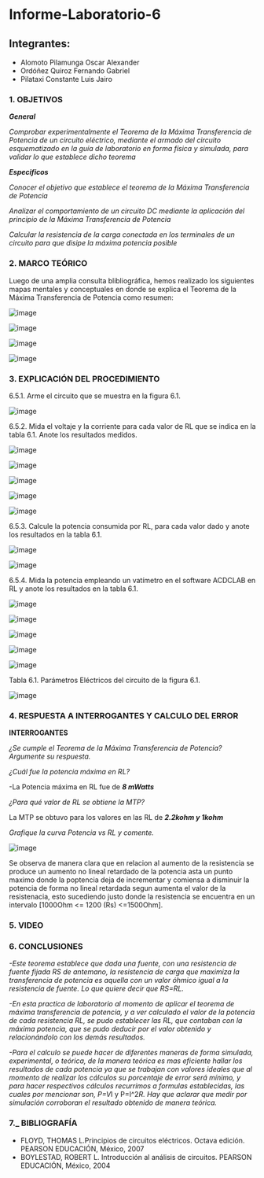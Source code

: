 # Informe-Laboratorio-6

## Integrantes:

  * Alomoto Pilamunga Oscar Alexander
  * Ordóñez Quiroz Fernando Gabriel
  * Pilataxi Constante Luis Jairo

### 1. OBJETIVOS

***General***

*Comprobar experimentalmente el Teorema de la Máxima Transferencia de Potencia de un circuito eléctrico, mediante el armado del 
 circuito esquematizado en la guía de laboratorio en forma física y simulada, para validar lo que establece dicho teorema*
 
***Especificos*** 

*Conocer el objetivo que establece el teorema de la Máxima Transferencia de Potencia*

*Analizar el comportamiento de un circuito DC mediante la aplicación del principio de la Máxima Transferencia de Potencia*

*Calcular la resistencia de la carga conectada en los terminales de un circuito para que disipe la máxima potencia posible*

### 2. MARCO TEÓRICO

Luego de una amplia consulta blibliográfica, hemos realizado los siguientes mapas mentales y conceptuales en donde se explica
el Teorema de la Máxima Transferencia de Potencia como resumen:

![image](https://user-images.githubusercontent.com/104925648/211950065-b893e42d-0a28-4e1c-afaa-2f76391703c0.png)

![image](https://user-images.githubusercontent.com/104925648/211960819-1c6e37fe-40f4-4f26-8d02-dd8cb686b0b8.png)

![image](https://user-images.githubusercontent.com/104925648/211960852-344f3360-f02a-43ee-a4ac-b384b44daeee.png)

![image](https://user-images.githubusercontent.com/104925648/211960901-ed159951-128a-44e4-bf99-8b744ddf923e.png)

### 3. EXPLICACIÓN DEL PROCEDIMIENTO

6.5.1. Arme el circuito que se muestra en la figura 6.1.

![image](https://user-images.githubusercontent.com/116705680/212225532-42ca29dd-6ab8-4ea2-984c-ea658ea1c911.png)

6.5.2. Mida el voltaje y la corriente para cada valor de RL que se indica en la tabla 6.1. Anote los resultados medidos.

![image](https://user-images.githubusercontent.com/116705680/212225645-072865b2-99ba-4828-8fdd-0cc492fb60c2.png)

![image](https://user-images.githubusercontent.com/116705680/212225672-cf312350-f70c-4e0c-9fc3-39c1b62798e5.png)

![image](https://user-images.githubusercontent.com/116705680/212225699-b0604bc6-5816-4c4a-9fa8-c5e149d08afa.png)

![image](https://user-images.githubusercontent.com/116705680/212225728-421e918a-f068-4bac-9a12-f9eb90d93cee.png)

![image](https://user-images.githubusercontent.com/116705680/212225756-d7fa1f74-e624-40c5-8883-4b60fc7dfbca.png)

6.5.3. Calcule la potencia consumida por RL, para cada valor dado y anote los resultados en la tabla 6.1.

![image](https://user-images.githubusercontent.com/116705680/212225790-26f263cc-9af8-4ec1-a2dc-d20839ef70af.png)

![image](https://user-images.githubusercontent.com/116705680/212225816-e0758ca4-b612-4697-ad5e-f75f981c3ccb.png)

6.5.4. Mida la potencia empleando un vatímetro en el software ACDCLAB en RL y anote los resultados en la tabla 6.1.

![image](https://user-images.githubusercontent.com/116705680/212225849-1e315c40-83bd-4a53-adff-80fec6dae827.png)

![image](https://user-images.githubusercontent.com/116705680/212225869-c853e5a8-1fa8-4810-9d25-a5b5e03dda71.png)

![image](https://user-images.githubusercontent.com/116705680/212225888-bf0e6fce-fd61-426d-bf37-16595ad9aa06.png)

![image](https://user-images.githubusercontent.com/116705680/212225904-1672f307-df31-4427-9cd2-302f724b918c.png)

![image](https://user-images.githubusercontent.com/116705680/212225925-1b2e235f-078e-4a1a-a5ad-c7f257024044.png)

Tabla 6.1. Parámetros Eléctricos del circuito de la figura 6.1.

![image](https://user-images.githubusercontent.com/116705680/212225955-2978e580-96c4-4d14-8483-c74e153a9e42.png)

### 4. RESPUESTA A INTERROGANTES Y CALCULO DEL ERROR

**INTERROGANTES**

*¿Se cumple el Teorema de la Máxima Transferencia de Potencia? Argumente su respuesta.* 


*¿Cuál fue la potencia máxima en RL?* 

-La Potencia máxima en RL fue de ***8 mWatts***

*¿Para qué valor de RL se obtiene la MTP?* 

La MTP se obtuvo para los valores en las RL de ***2.2kohm y 1kohm***

*Grafique la curva Potencia vs RL y comente.*

![image](https://user-images.githubusercontent.com/116705680/212225427-d8f25660-1bbf-4713-807c-3018cdb5a9b7.png)

Se observa de manera clara que en relacion al aumento de la resistencia se produce un aumento no lineal retardado de la potencia asta un punto maximo donde la poptencia deja de incrementar y comiensa a disminuir la potencia de forma no lineal retardada segun aumenta el valor de la resistenacia, esto sucediendo justo donde la resistencia se encuentra en un intervalo [1000Ohm <= 1200 (Rs) <=1500Ohm].  

### 5. VIDEO



### 6. CONCLUSIONES

*-Este teorema establece que dada una fuente, con una resistencia de fuente fijada RS de antemano, la resistencia de carga que maximiza la transferencia de potencia es aquella con un valor óhmico igual a la resistencia de fuente. Lo que quiere decir que RS=RL.* 

*-En esta practica de laboratorio al momento de aplicar el teorema de máxima transferencia de potencia, y a ver calculado el valor de la potencia de cada resistencia RL, se pudo establecer las RL, que contaban con la máxima potencia, que se pudo deducir por el valor obtenido y relacionándolo con los demás resultados.*

*-Para el calculo se puede hacer de diferentes maneras de forma simulada, experimental, o teórica, de la manera teórica es mas eficiente hallar los resultados de cada potencia ya que se trabajan con valores ideales que al momento de realizar los cálculos su porcentaje de error será mínimo, y para hacer respectivos cálculos recurrimos a formulas establecidas, las cuales por mencionar son, P=V*I y P=I^2*R. Hay que aclarar que medir por simulación corroboran el resultado obtenido de manera teórica.*


### 7._ BIBLIOGRAFÍA

- FLOYD, THOMAS L.Principios de circuitos eléctricos. Octava edición. PEARSON EDUCACIÓN, México, 2007
- BOYLESTAD, ROBERT L. Introducción al análisis de circuitos. PEARSON EDUCACIÓN, México, 2004
